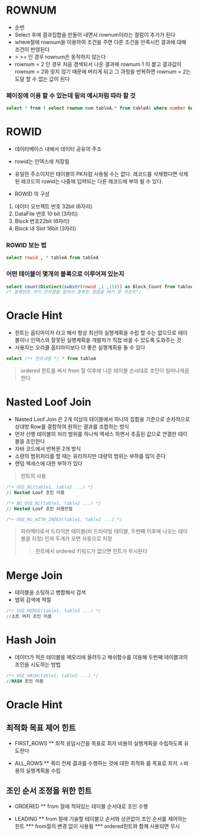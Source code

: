 # ROWNUM
* 순번
* Select 후에 결과집합을 만들어 내면서 rownum이라는 컬럼이 추가가 된다
* where절에 rownum을 이용하여 조건을 주면 다른 조건을 만족시킨 결과에 대해 조건이 반영된다
* \> \>= 인 경우 rownum은 동작하지 않는다
* rownum = 2 인 경우 처음 겸색되서 나온 결과에 rownum 1 이 붙고 결과값이 rownum = 2와 맞지 않기 때문에 버리게 되고 그 과정을 반복하면 rownum = 2는 도달 할 수 없는 값이 된다

### 페이징에 이용 할 수 있는데 밑의 예시처럼 따라 할 것
```sql
select * from ( select rownum num tableA.* from tableA) where number between 5 and 10;
```

# ROWID
* 데이터베이스 내에서 데이터 공유의 주소
* rowid는 인덱스에 저장됨
* 유일한 주소이지만 테이블의 PK처럼 사용될 수는 없다. 레코드를 삭제했다면 삭제된 레코드의 rowid는 나중에 입력되는 다른 레코드에 부여 될 수 있다.

* ROWID 의 구성
1. 데이터 오브젝트 번호 32bit (6자리)
1. DataFile 번호 10 bit (3자리)
1. Block 번호22bit (6자리)
1. Block 내 Slot 16bit (3자리)

### ROWID 보는 법
```sql
select rowid , * tableA from tableA
```
### 어떤 테이블이 몇개의 블록으로 이루어져 있는지
```sql
select count(Distinct(substr(rowid ,1 ,15))) as Block_Count from tableA;
/* 블록번호 까지 문자열을 잘라서 중복된 컬럼을 제거 후 카운트*/
```

# Oracle Hint
* 힌트는 옵티마이저 라고 해서 항상 최선의 실행계획을 수립 할 수는 없으므로 테이블이나 인덱스의 잘못된 실행계획을 개발자가 직접 바꿀 수 있도록 도와주는 것
* 사용자는 오라클 옵티마이보다 더 좋은 실행계획을 둘 수 있다
```sql
select /*+ 힌트내용 */ * from tableA
```

> ordered 힌트를 써서 from 절 이후에 나온 테이블 순서대로 조인이 일어나게끔 한다

# Nasted Loof Join
* Nasted Loof Join 은 2개 이상의 테이블에서 하나의 집합을 기준으로 순차적으로 상대방 Row를 결합하여 원하는 결과를 조합하는 방식
* 먼저 선행 테이블의 처리 범위를 하나씩 엑세스 하면서 추출된 값으로 연결한 테이블을 조인한다
* 자바 코드에서 반복문 2개 방식
* 소량의 범위처리를 할 때는 유리하지만 대량의 범위는 부하를 많이 준다
* 랜덤 엑세스에 대한 부하가 있다

> 힌트의 사용
```sql
/*+ USE_NL(table1, table2 ...) */
// Nested Loof 조인 이용

/*+ NO_USE_NL(table1, table2 ...) */
// Nested Loof 조인 이용안함

/*+ USE_NL_WITH_INDEX(table1, table2 ...) */
```

> 파라메터로서 드라이븐 테이블(비 드라이빙 테이블, 두번째 이후에 나오는 테이블을 지정) 인자 두개가 오면 자동으로 지정
>> 힌트에서 ordered 키워드가 없으면 힌트가 무시된다

# Merge Join
* 테이블을 소팅하고 병합해서 검색
* 범위 검색에 적절

```sql
/*+ USE_MERGE(table1, table2 ...) */
//소트 머지 조인 이용
```

# Hash Join
* 데이터가 적은 테이블을 메모리에 올려두고 해쉬함수를 이용해 두번째 테이블과의 조인을 시도하는 방법
```sql
/*+ USE_HASH(table1, table2 ...) */
//HASH 조인 이용
```

# Oracle Hint
## 최적화 목표 제어 힌트
* FIRST_ROWS
** 최적 응답시간을 목표로 최저 비용의 실행계획을 수립하도록 유도한다

* ALL_ROWS
** 쿼리 전체 결과를 수행하는 것에 대한 최적화 를 목표로 최저 ㅅ비용의 실행계획을 수립

## 조인 순서 조정을 위한 힌트
* ORDERED
** from 절에 적혀있는 테이블 순서대로 조인 수행

* LEADING
** from 절에 기술할 테이블으 순서와 상관없이 조인 순서를 제어하는 힌트
*** from절의 변경 없이 사용됨
*** ordered힌트와 함께 사용되면 무시

